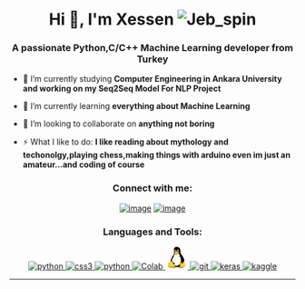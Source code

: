 <h1 align="center">Hi 👋, I'm Xessen <img src="https://emoji.gg/assets/emoji/4495-jeb-spin.gif" width="32px" height="32px" alt="Jeb_spin"></h1>
<h3 align="center">A passionate Python,C/C++ Machine Learning developer from Turkey</h3>

- 🔭 I’m currently studying **Computer Engineering in Ankara University and working on my Seq2Seq Model For NLP Project**

- 🌱 I’m currently learning **everything about Machine Learning**

- 👯 I’m looking to collaborate on **anything not boring**

- ⚡ What I like to do: **I like reading about mythology and techonolgy,playing chess,making things with arduino even im just an amateur...and coding of course**

<h3 align="center">Connect with me:</h3>
<div align="center">

[![image](https://img.shields.io/badge/Xessen2045-blue?style=for-the-badge&logo=discord&logoColor=white)]("")
[![image](https://img.shields.io/badge/Yandex-D14836?style=for-the-badge&logo=gmail&logoColor=white)](mailto:seyhmusbaskin@yandex.com)
  
</div>

<h3 align="center">Languages and Tools:</h3>

<p align="center"> 
  <a href="https://www.python.org" target="_blank"> 
    <img src="https://raw.githubusercontent.com/jmnote/z-icons/master/svg/python.svg" alt="python" width="40" height="40"/> 
  </a>
  <a href="https://en.wikipedia.org/wiki/C_(programming_language)" target="_blank"> 
    <img src="https://raw.githubusercontent.com/jmnote/z-icons/master/svg/c.svg" alt="css3" width="40" height="40"/> 
  </a> 
  <a href="https://en.wikipedia.org/wiki/C++" target="_blank"> 
    <img src="https://raw.githubusercontent.com/jmnote/z-icons/master/svg/cpp.svg" alt="python" width="40" height="40"/> 
  </a>  
  <a href="https://colab.research.google.com/notebooks/welcome.ipynb?hl=en" target="_blank"> 
    <img src="https://raw.githubusercontent.com/simple-icons/simple-icons/3fdcb11536ef0356f3f84594fbee835531bcd05b/icons/googlecolab.svg" alt="Colab" width="40" height="40"/> 
  </a> 
  <a href="https://www.linux.org/" target="_blank"> 
    <img src="https://raw.githubusercontent.com/devicons/devicon/master/icons/linux/linux-original.svg" alt="linux" width="40" height="40"/> 
  </a> 
  <a href="https://git-scm.com/" target="_blank"> 
    <img src="https://www.vectorlogo.zone/logos/git-scm/git-scm-icon.svg" alt="git" width="40" height="40"/> 
  </a> 
  <a href="https://keras.io" target="_blank"> 
    <img src="https://raw.githubusercontent.com/simple-icons/simple-icons/3fdcb11536ef0356f3f84594fbee835531bcd05b/icons/keras.svg" alt="keras" width="40" height="40"/> 
  </a>
  <a href="https://www.kaggle.com" target="_blank"> 
    <img src="https://raw.githubusercontent.com/simple-icons/simple-icons/3fdcb11536ef0356f3f84594fbee835531bcd05b/icons/kaggle.svg" alt="kaggle" width="40" height="40"/> 
  </a>
</p>


------
